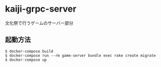 # kaiji-grpc-server
文化祭で行うゲームのサーバー部分

## 起動方法
    $ docker-compose build
    $ docker-compose run --rm game-server bundle exec rake create migrate
    $ docker-compose up
